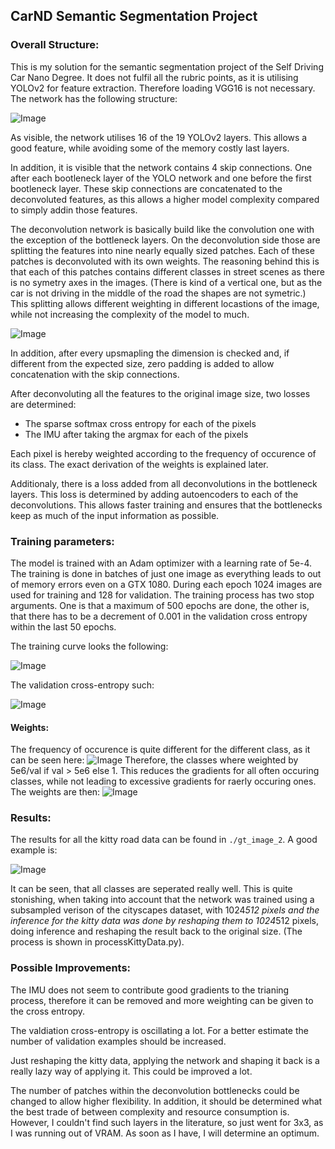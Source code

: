 ## CarND Semantic Segmentation Project

### Overall Structure:

This is my solution for the semantic segmentation project of the Self Driving Car Nano Degree.
It does not fulfil all the rubric points, as it is utilising YOLOv2 for feature extraction. Therefore loading VGG16 is not necessary.
The network has the following structure:

![Image](./figs/graph.png)

As visible, the network utilises 16 of the 19 YOLOv2 layers. This allows a good feature, while avoiding some of the memory costly last layers. 

In addition, it is visible that the network contains 4 skip connections. One after each bootleneck layer of the YOLO network and one before the first bootleneck layer. These skip connections are concatenated to the deconvoluted features, as this allows a higher model complexity compared to simply addin those features.

The deconvolution network is basically build like the convolution one with the exception of the bottleneck layers. On the deconvolution side those are splitting the features into nine nearly equally sized patches. Each of these patches is deconvoluted with its own weights. The reasoning behind this is that each of this patches contains different classes in street scenes as there is no symetry axes in the images. (There is kind of a vertical one, but as the car is not driving in the middle of the road the shapes are not symetric.) This splitting allows different weighting in different locastions of the image, while not increasing the complexity of the model to much.  

![Image](./figs/DeconvLocal.png)

In addition, after every upsmapling the dimension is checked and, if different from the expected size, zero padding is added to allow concatenation with the skip connections.

After deconvoluting all the features to the original image size, two losses are determined:
- The sparse softmax cross entropy for each of the pixels
- The IMU after taking the argmax for each of the pixels

Each pixel is hereby weighted according to the frequency of occurence of its class. The exact derivation of the weights is explained later. 

Additionaly, there is a loss added from all deconvolutions in the bottleneck layers. This loss is determined by adding autoencoders to each of the deconvolutions. This allows faster training and ensures that the bottlenecks keep as much of the input information as possible.

### Training parameters:

The model is trained with an Adam optimizer with a learning rate of 5e-4. The training is done in batches of just one image as everything leads to out of memory errors even on a GTX 1080. During each epoch 1024 images are used for training and 128 for validation. The training process has two stop arguments. One is that a maximum of 500 epochs are done, the other is, that there has to be a decrement of 0.001 in the validation cross entropy within the last 50 epochs.

The training curve looks the following:

![Image](./figs/trainLoss.png)

The validation cross-entropy such:

![Image](./figs/validationCrossEntropy.png)

#### Weights:
The frequency of occurence is quite different for the different class, as it can be seen here:
![Image](./figs/frequencyClasses.png)
Therefore, the classes where weighted by 5e6/val if val > 5e6 else 1. This reduces the gradients for all often occuring classes, while not leading to excessive gradients for raerly occuring ones. The weights are then:
![Image](./figs/weightsClasses.png)


### Results: 

The results for all the kitty road data can be found in `./gt_image_2`. A good example is:

![Image](./gt_image_2/umm_000029.png)

It can be seen, that all classes are seperated really well.
This is quite stonishing, when taking into account that the network was trained using a subsampled verison of the cityscapes dataset, with 1024*512 pixels and the inference for the kitty data was done by reshaping them to 1024*512 pixels, doing inference and reshaping the result back to the original size. (The process is shown in processKittyData.py). 



### Possible Improvements:

The IMU does not seem to contribute good gradients to the trianing process, therefore it can be removed and more weighting can be given to the cross entropy. 

The valdiation cross-entropy is oscillating a lot. For a better estimate the number of validation examples should be increased. 

Just reshaping the kitty data, applying the network and shaping it back is a really lazy way of applying it. This could be improved a lot.

The number of patches within the deconvolution bottlenecks could be changed to allow higher flexibility. In addition, it should be determined what the best trade of between complexity and resource consumption is. However, I couldn't find such layers in the literature, so just went for 3x3, as I was running out of VRAM. As soon as I have, I will determine an optimum.





 







